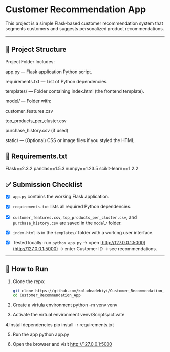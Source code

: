 # Customer Recommendation App

This project is a simple Flask-based customer recommendation system that segments customers and suggests personalized product recommendations.

---

## 📌 Project Structure

Project Folder Includes:

app.py — Flask application Python script.

requirements.txt — List of Python dependencies.

templates/ — Folder containing index.html (the frontend template).

model/ — Folder with:

customer_features.csv

top_products_per_cluster.csv

purchase_history.csv (if used)

static/ — (Optional) CSS or image files if you styled the HTML.

## 📌 Requirements.txt
Flask==2.3.2
pandas==1.5.3
numpy==1.23.5
scikit-learn==1.2.2



## ✅ Submission Checklist

- [x] `app.py` contains the working Flask application.
- [x] `requirements.txt` lists all required Python dependencies.
- [x] `customer_features.csv`, `top_products_per_cluster.csv`, and `purchase_history.csv` are saved in the `model/` folder.
- [x] `index.html` is in the `templates/` folder with a working user interface.
- [x] Tested locally: run `python app.py` → open [http://127.0.0.1:5000](http://127.0.0.1:5000) → enter Customer ID → see recommendations.


---

## 🚀 How to Run

1. Clone the repo:
   ```bash
   git clone https://github.com/koladeadebiyi/Customer_Recommendation_App.git
   cd Customer_Recommendation_App
2. Create a virtula environment
python -m venv venv

3. Activate the virtual environment
venv\Scripts\activate

4.Install dependencies
pip install -r requirements.txt

5. Run the app
python app.py

6. Open the browser and visit
http://127.0.0.1:5000




